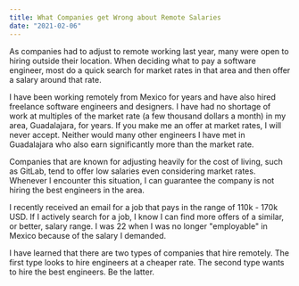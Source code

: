 ```yaml
---
title: What Companies get Wrong about Remote Salaries
date: "2021-02-06"
---
```


As companies had to adjust to remote working last year, many were open to hiring outside their location.  When deciding what to pay a software engineer, most do a quick search for market rates in that area and then offer a salary around that rate.

I have been working remotely from Mexico for years and have also hired freelance software engineers and designers.  I have had no shortage of work at multiples of the market rate (a few thousand dollars a month) in my area, Guadalajara, for years.  If you make me an offer at market rates, I will never accept.  Neither would many other engineers I have met in Guadalajara who also earn significantly more than the market rate.

Companies that are known for adjusting heavily for the cost of living, such as GitLab, tend to offer low salaries even considering market rates. Whenever I encounter this situation, I can guarantee the company is not hiring the best engineers in the area.

I recently received an email for a job that pays in the range of 110k - 170k USD.  If I actively search for a job, I know I can find more offers of a similar, or better, salary range.  I was 22 when I was no longer "employable" in Mexico because of the salary I demanded.

I have learned that there are two types of companies that hire remotely.  The first type looks to hire engineers at a cheaper rate.  The second type wants to hire the best engineers.  Be the latter.
